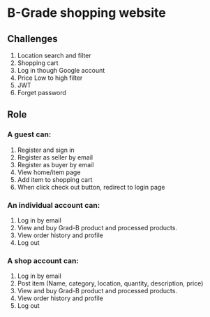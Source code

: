 # B-Grade shopping website

## Challenges

1. Location search and filter
2. Shopping cart
3. Log in though Google account
4. Price Low to high filter
5. JWT
6. Forget password

## Role

### A guest can:

1. Register and sign in 
2. Register as seller by email
3. Register as buyer by email
4. View home/item page
5. Add item to shopping cart
6. When click check out button, redirect to login page

### An individual account can:

1. Log in by email
2. View and buy Grad-B product and processed products.
3. View order history and profile
4. Log out

### A shop account can:

1. Log in by email
2. Post item (Name, category, location, quantity, description, price)
3. View and buy Grad-B product and processed products.
4. View order history and profile
5. Log out

